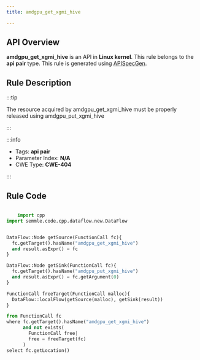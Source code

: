 ```yaml
---
title: amdgpu_get_xgmi_hive

---
```



## API Overview
**amdgpu_get_xgmi_hive** is an API in **Linux kernel**. This rule belongs to the **api pair** type. This rule is generated using [APISpecGen](../../tools/APISpecGen).
## Rule Description

:::tip

The resource acquired by amdgpu_get_xgmi_hive must be properly released using amdgpu_put_xgmi_hive

:::

:::info

- Tags: **api pair**
- Parameter Index: **N/A**
- CWE Type: **CWE-404**

:::

## Rule Code
```python

    import cpp
import semmle.code.cpp.dataflow.new.DataFlow


DataFlow::Node getSource(FunctionCall fc){
  fc.getTarget().hasName("amdgpu_get_xgmi_hive")
  and result.asExpr() = fc
}

DataFlow::Node getSink(FunctionCall fc){
  fc.getTarget().hasName("amdgpu_put_xgmi_hive")
  and result.asExpr() = fc.getArgument(0)
}

FunctionCall freeTarget(FunctionCall malloc){
  DataFlow::localFlow(getSource(malloc), getSink(result))
}

from FunctionCall fc
where fc.getTarget().hasName("amdgpu_get_xgmi_hive")
      and not exists(
        FunctionCall free| 
        free = freeTarget(fc)
      )
select fc.getLocation()

    
```
